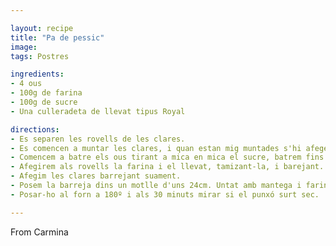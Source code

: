 ```yaml
---

layout: recipe
title: "Pa de pessic"
image: 
tags: Postres

ingredients:
- 4 ous
- 100g de farina
- 100g de sucre
- Una culleradeta de llevat tipus Royal

directions:
- Es separen les rovells de les clares.
- Es comencen a muntar les clares, i quan estan mig muntades s'hi afegeix a poc a poc la meitat del sucre. Seguim muntant fins que són a punt de neu.
- Comencem a batre els ous tirant a mica en mica el sucre, batrem fins _clarejar_ els rovells.
- Afegirem als rovells la farina i el llevat, tamizant-la, i barejant.
- Afegim les clares barrejant suament.
- Posem la barreja dins un motlle d'uns 24cm. Untat amb mantega i farina.
- Posar-ho al forn a 180º i als 30 minuts mirar si el punxó surt sec.

---
```


From Carmina
